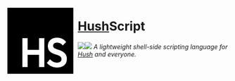 <img align="left" width="150" height="150" align="left" style="float: left; margin: 0 10px 0 0;" src="https://raw.githubusercontent.com/the-OmegaLabs/HushScript/refs/heads/main/icon.png"> <h1>[Hush](https://github.com/the-OmegaLabs/Hush/)Script</h1>
<img align="left" src="https://img.shields.io/badge/Made%20with-Python-white?style=for-the-badge&logo=python&logoColor=white"><img src="https://img.shields.io/badge/Required-Linux-white?style=for-the-badge&logo=linux&logoColor=white"> *A lightweight shell-side scripting language for [Hush](https://github.com/the-OmegaLabs/Hush/) and everyone.*

